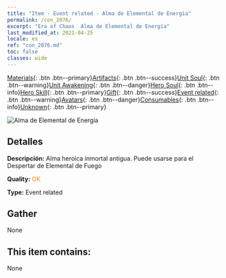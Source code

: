 ```yaml
---
title: "Item - Event related - Alma de Elemental de Energía"
permalink: /con_2076/
excerpt: "Era of Chaos  Alma de Elemental de Energía"
last_modified_at: 2021-04-25
locale: es
ref: "con_2076.md"
toc: false
classes: wide
---
```

 [Materials](/ItemsES/){: .btn .btn--primary}[Artifacts](/ItemsES/Artifacts/){: .btn .btn--success}[Unit Soul](/ItemsES/UnitSoul/){: .btn .btn--warning}[Unit Awakening](/ItemsES/UnitAwakening/){: .btn .btn--danger}[Hero Soul](/ItemsES/HeroSoul/){: .btn .btn--info}[Hero Skill](/ItemsES/HeroSkill/){: .btn .btn--primary}[Gift](/ItemsES/Gift/){: .btn .btn--success}[Event related](/ItemsES/Events/){: .btn .btn--warning}[Avatars](/ItemsES/Avatars/){: .btn .btn--danger}[Consumables](/ItemsES/Consumables/){: .btn .btn--info}[Unknown](/ItemsES/Unknown/){: .btn .btn--primary}

 ![Alma de Elemental de Energía](/images/t/juexing_904.png)

## Detalles
 **Descripción:** Alma heroica inmortal antigua. Puede usarse para el Despertar de Elemental de Fuego

 **Quality:** <span style="color: #FF8C00">OK</span>

 **Type:** Event related

## Gather

  None

## This item contains:

  None

